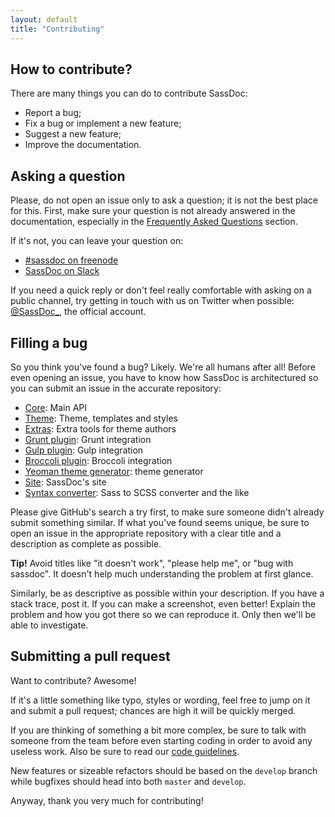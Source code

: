 ```yaml
---
layout: default
title: "Contributing"
---
```


## How to contribute?

There are many things you can do to contribute SassDoc:

* Report a bug;
* Fix a bug or implement a new feature;
* Suggest a new feature;
* Improve the documentation.

## Asking a question

Please, do not open an issue only to ask a question; it is not the best place for this. First, make sure your question is not already answered in the documentation, especially in the [Frequently Asked Questions](/frequently-asked-questions/) section.

If it's not, you can leave your question on:

* [#sassdoc on freenode](http://webchat.freenode.net/)
* [SassDoc on Slack](http://sassdoc.slack.com/)

If you need a quick reply or don't feel really comfortable with asking on a public channel, try getting in touch with us on Twitter when possible: [@SassDoc\_](https://twitter.com/sassdoc_), the official account.

## Filling a bug

So you think you've found a bug? Likely. We're all humans after all! Before even opening an issue, you have to know how SassDoc is architectured so you can submit an issue in the accurate repository:

* [Core](https://github.com/sassdoc/sassdoc): Main API
* [Theme](https://github.com/sassdoc/sassdoc-theme-default): Theme, templates and styles
* [Extras](https://github.com/sassdoc/sassdoc-extras): Extra tools for theme authors
* [Grunt plugin](https://github.com/sassdoc/grunt-sassdoc): Grunt integration
* [Gulp plugin](https://github.com/sassdoc/gulp-sassdoc): Gulp integration
* [Broccoli plugin](https://github.com/sassdoc/broccoli-sassdoc): Broccoli integration
* [Yeoman theme generator](https://github.com/sassdoc/generator-sassdoc-theme): theme generator
* [Site](https://github.com/SassDoc/sassdoc.github.io): SassDoc's site
* [Syntax converter](https://github.com/SassDoc/sass-convert): Sass to SCSS converter and the like

Please give GitHub's search a try first, to make sure someone didn't already submit something similar. If what you've found seems unique, be sure to open an issue in the appropriate repository with a clear title and a description as complete as possible.

<p class="note  note--warning"><strong>Tip!</strong> Avoid titles like "it doesn't work", "please help me", or "bug with sassdoc". It doesn't help much understanding the problem at first glance.</p>

Similarly, be as descriptive as possible within your description. If you have a stack trace, post it. If you can make a screenshot, even better! Explain the problem and how you got there so we can reproduce it. Only then we'll be able to investigate.

## Submitting a pull request

Want to contribute? Awesome!

If it's a little something like typo, styles or wording, feel free to jump on it and submit a pull request; chances are high it will be quickly merged.

If you are thinking of something a bit more complex, be sure to talk with someone from the team before even starting coding in order to avoid any useless work. Also be sure to read our [code guidelines](https://github.com/SassDoc/sassdoc/blob/develop/GUIDELINES.md).

New features or sizeable refactors should be based on the `develop` branch while bugfixes should head into both `master` and `develop`.

Anyway, thank you very much for contributing!

